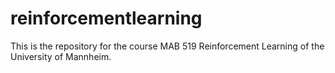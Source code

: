 # reinforcementlearning
This is the repository for the course MAB 519 Reinforcement Learning of the University of Mannheim.
